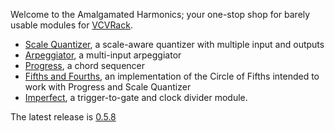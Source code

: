 Welcome to the Amalgamated Harmonics; your one-stop shop for barely usable modules for [VCVRack](www.vcvrack.com).

* [Scale Quantizer](https://github.com/jhoar/AmalgamatedHarmonics/wiki/Scale-Quantizer), a scale-aware quantizer with multiple input and outputs
* [Arpeggiator](https://github.com/jhoar/AmalgamatedHarmonics/wiki/Arpeggiator), a multi-input arpeggiator
* [Progress](https://github.com/jhoar/AmalgamatedHarmonics/wiki/Progress), a chord sequencer
* [Fifths and Fourths](https://github.com/jhoar/AmalgamatedHarmonics/wiki/54), an implementation of the Circle of Fifths intended to work with Progress and Scale Quantizer
* [Imperfect](https://github.com/jhoar/AmalgamatedHarmonics/wiki/Imperfect), a trigger-to-gate and clock divider module.

The latest release is [0.5.8](https://github.com/jhoar/AmalgamatedHarmonics/releases/tag/v0.5.8)

